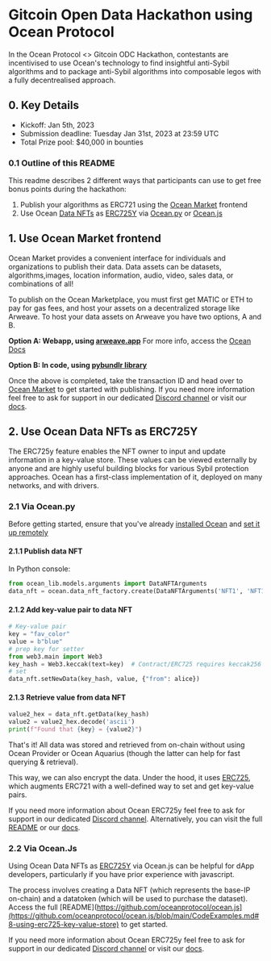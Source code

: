 # Gitcoin Open Data Hackathon using Ocean Protocol
In the Ocean Protocol <> Gitcoin ODC Hackathon, contestants are incentivised to use Ocean's technology to find insightful anti-Sybil algorithms and to package anti-Sybil algorithms into composable legos with a fully decentrealised approach.


## 0. Key Details

- Kickoff: Jan 5th, 2023
- Submission deadline: Tuesday Jan 31st, 2023 at 23:59 UTC
- Total Prize pool: $40,000 in bounties

### 0.1 Outline of this README
This readme describes 2 different ways that participants can use to get free bonus points during the hackathon:

1. Publish your algorithms as ERC721 using the [Ocean Market](https://market.oceanprotocol.com/publish/1) frontend
2. Use Ocean [Data NFTs](https://docs.oceanprotocol.com/core-concepts/datanft-and-datatoken#what-is-a-data-nft) as [ERC725Y](https://github.com/ERC725Alliance/erc725/blob/main/docs/ERC-725.md) via [Ocean.py](https://github.com/oceanprotocol/ocean.py) or [Ocean.js](https://github.com/oceanprotocol/ocean.js)

## 1. Use Ocean Market frontend

Ocean Market provides a convenient interface for individuals and organizations to publish their data. Data assets can be datasets, algorithms,images, location information, audio, video, sales data, or combinations of all!

To publish on the Ocean Marketplace, you must first get MATIC or ETH to pay for gas fees, and host your assets on a decentralized storage like Arweave.
To host your data assets on Arweave you have two options, A and B. 

**Option A: Webapp, using [arweave.app](https://www.ardrive.io)**
For more info, access the [Ocean Docs](https://docs.oceanprotocol.com/using-ocean-market/asset-hosting#arweave) 

**Option B: In code, using [pybundlr library](https://github.com/oceanprotocol/pybundlr)** 

Once the above is completed, take the transaction ID and head over to [Ocean Market](https://market.oceanprotocol.com/publish/1) to get started with publishing. If you need more information feel free to ask for support in our dedicated [Discord channel](https://discord.gg/JK4rq7KBGh) or visit our [docs](https://docs.oceanprotocol.com/using-ocean-market/marketplace-publish-data-asset).


## 2. Use Ocean Data NFTs as ERC725Y

The ERC725y feature enables the NFT owner to input and update information in a key-value store. These values can be viewed externally by anyone and are highly useful building blocks for various Sybil protection approaches. Ocean has a first-class implementation of it, deployed on many networks, and with drivers. 

### 2.1 Via Ocean.py

Before getting started, ensure that you've already [installed Ocean](https://github.com/oceanprotocol/ocean.py/blob/main/READMEs/install.md) and [set it up remotely](https://github.com/oceanprotocol/ocean.py/blob/main/READMEs/setup-remote.md)


#### 2.1.1 Publish data NFT

In Python console:
```python
from ocean_lib.models.arguments import DataNFTArguments
data_nft = ocean.data_nft_factory.create(DataNFTArguments('NFT1', 'NFT1'), alice)
```

#### 2.1.2 Add key-value pair to data NFT

```python
# Key-value pair
key = "fav_color"
value = b"blue"
# prep key for setter
from web3.main import Web3
key_hash = Web3.keccak(text=key)  # Contract/ERC725 requires keccak256 hash
# set
data_nft.setNewData(key_hash, value, {"from": alice})
```

#### 2.1.3 Retrieve value from data NFT

```python
value2_hex = data_nft.getData(key_hash)
value2 = value2_hex.decode('ascii')
print(f"Found that {key} = {value2}")
```

That's it! All data was stored and retrieved from on-chain without using Ocean Provider or Ocean Aquarius (though the latter can help for fast querying & retrieval).

This way, we can also encrypt the data. Under the hood, it uses [ERC725](https://erc725alliance.org/), which augments ERC721 with a well-defined way to set and get key-value pairs.

If you need more information about Ocean ERC725y feel free to ask for support in our dedicated [Discord channel](https://discord.gg/JK4rq7KBGh). Alternatively, you can visit the full [README](https://github.com/oceanprotocol/ocean.py/blob/main/READMEs/key-value-flow.md) or our [docs](https://docs.oceanprotocol.com/core-concepts/datanft-and-datatoken#implementation-in-ocean-protocol).


### 2.2 Via Ocean.Js
Using Ocean Data NFTs as [ERC725Y](https://github.com/ERC725Alliance/erc725/blob/main/docs/ERC-725.md) via Ocean.js can be helpful for dApp developers, particularly if you have prior experience with javascript.

The process involves creating a Data NFT (which represents the base-IP on-chain) and a datatoken (which will be used to purchase the dataset). Access the full [README](https://github.com/oceanprotocol/ocean.js](https://github.com/oceanprotocol/ocean.js/blob/main/CodeExamples.md#8-using-erc725-key-value-store) to get started.

If you need more information about Ocean ERC725y feel free to ask for support in our dedicated [Discord channel](https://discord.gg/JK4rq7KBGh) or visit our [docs](https://docs.oceanprotocol.com/core-concepts/datanft-and-datatoken#implementation-in-ocean-protocol).
